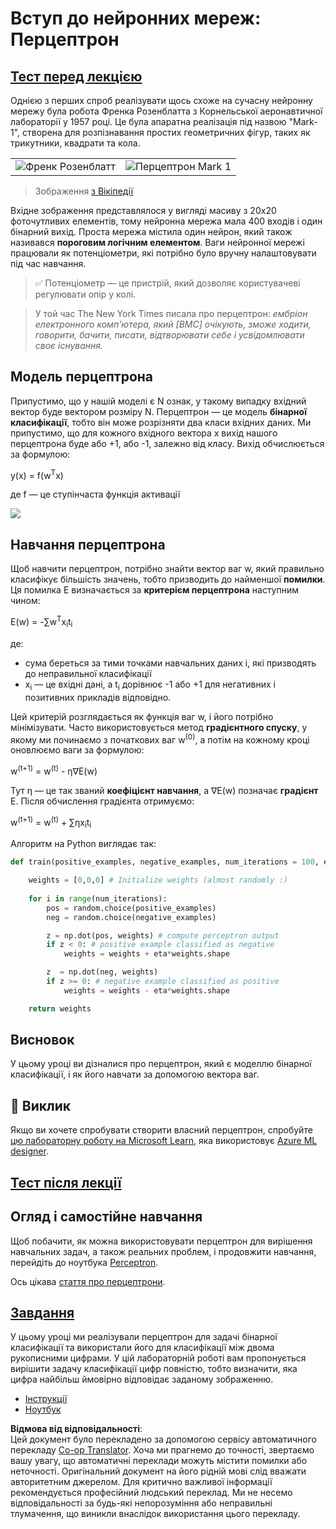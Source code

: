 <!--
CO_OP_TRANSLATOR_METADATA:
{
  "original_hash": "0c37770bba4fff3c71dc00eb261ee61b",
  "translation_date": "2025-08-25T23:59:25+00:00",
  "source_file": "lessons/3-NeuralNetworks/03-Perceptron/README.md",
  "language_code": "uk"
}
-->
# Вступ до нейронних мереж: Перцептрон

## [Тест перед лекцією](https://ff-quizzes.netlify.app/en/ai/quiz/5)

Однією з перших спроб реалізувати щось схоже на сучасну нейронну мережу була робота Френка Розенблатта з Корнельської аеронавтичної лабораторії у 1957 році. Це була апаратна реалізація під назвою "Mark-1", створена для розпізнавання простих геометричних фігур, таких як трикутники, квадрати та кола.

|      |      |
|--------------|-----------|
|<img src='images/Rosenblatt-wikipedia.jpg' alt='Френк Розенблатт'/> | <img src='images/Mark_I_perceptron_wikipedia.jpg' alt='Перцептрон Mark 1' />|

> Зображення [з Вікіпедії](https://en.wikipedia.org/wiki/Perceptron)

Вхідне зображення представлялося у вигляді масиву з 20x20 фоточутливих елементів, тому нейронна мережа мала 400 входів і один бінарний вихід. Проста мережа містила один нейрон, який також називався **пороговим логічним елементом**. Ваги нейронної мережі працювали як потенціометри, які потрібно було вручну налаштовувати під час навчання.

> ✅ Потенціометр — це пристрій, який дозволяє користувачеві регулювати опір у колі.

> У той час The New York Times писала про перцептрон: *ембріон електронного комп'ютера, який [ВМС] очікують, зможе ходити, говорити, бачити, писати, відтворювати себе і усвідомлювати своє існування.*

## Модель перцептрона

Припустимо, що у нашій моделі є N ознак, у такому випадку вхідний вектор буде вектором розміру N. Перцептрон — це модель **бінарної класифікації**, тобто він може розрізняти два класи вхідних даних. Ми припустимо, що для кожного вхідного вектора x вихід нашого перцептрона буде або +1, або -1, залежно від класу. Вихід обчислюється за формулою:

y(x) = f(w<sup>T</sup>x)

де f — це ступінчаста функція активації

<!-- img src="http://www.sciweavers.org/tex2img.php?eq=f%28x%29%20%3D%20%5Cbegin%7Bcases%7D%0A%20%20%20%20%20%20%20%20%20%2B1%20%26%20x%20%5Cgeq%200%20%5C%5C%0A%20%20%20%20%20%20%20%20%20-1%20%26%20x%20%3C%200%0A%20%20%20%20%20%20%20%5Cend%7Bcases%7D%20%5C%5C%0A&bc=White&fc=Black&im=jpg&fs=12&ff=arev&edit=0" align="center" border="0" alt="f(x) = \begin{cases} +1 & x \geq 0 \\ -1 & x < 0 \end{cases} \\" width="154" height="50" / -->
<img src="images/activation-func.png"/>

## Навчання перцептрона

Щоб навчити перцептрон, потрібно знайти вектор ваг w, який правильно класифікує більшість значень, тобто призводить до найменшої **помилки**. Ця помилка E визначається за **критерієм перцептрона** наступним чином:

E(w) = -∑w<sup>T</sup>x<sub>i</sub>t<sub>i</sub>

де:

* сума береться за тими точками навчальних даних i, які призводять до неправильної класифікації
* x<sub>i</sub> — це вхідні дані, а t<sub>i</sub> дорівнює -1 або +1 для негативних і позитивних прикладів відповідно.

Цей критерій розглядається як функція ваг w, і його потрібно мінімізувати. Часто використовується метод **градієнтного спуску**, у якому ми починаємо з початкових ваг w<sup>(0)</sup>, а потім на кожному кроці оновлюємо ваги за формулою:

w<sup>(t+1)</sup> = w<sup>(t)</sup> - η∇E(w)

Тут η — це так званий **коефіцієнт навчання**, а ∇E(w) позначає **градієнт** E. Після обчислення градієнта отримуємо:

w<sup>(t+1)</sup> = w<sup>(t)</sup> + ∑ηx<sub>i</sub>t<sub>i</sub>

Алгоритм на Python виглядає так:

```python
def train(positive_examples, negative_examples, num_iterations = 100, eta = 1):

    weights = [0,0,0] # Initialize weights (almost randomly :)
        
    for i in range(num_iterations):
        pos = random.choice(positive_examples)
        neg = random.choice(negative_examples)

        z = np.dot(pos, weights) # compute perceptron output
        if z < 0: # positive example classified as negative
            weights = weights + eta*weights.shape

        z  = np.dot(neg, weights)
        if z >= 0: # negative example classified as positive
            weights = weights - eta*weights.shape

    return weights
```

## Висновок

У цьому уроці ви дізналися про перцептрон, який є моделлю бінарної класифікації, і як його навчати за допомогою вектора ваг.

## 🚀 Виклик

Якщо ви хочете спробувати створити власний перцептрон, спробуйте [цю лабораторну роботу на Microsoft Learn](https://docs.microsoft.com/en-us/azure/machine-learning/component-reference/two-class-averaged-perceptron?WT.mc_id=academic-77998-cacaste), яка використовує [Azure ML designer](https://docs.microsoft.com/en-us/azure/machine-learning/concept-designer?WT.mc_id=academic-77998-cacaste).

## [Тест після лекції](https://ff-quizzes.netlify.app/en/ai/quiz/6)

## Огляд і самостійне навчання

Щоб побачити, як можна використовувати перцептрон для вирішення навчальних задач, а також реальних проблем, і продовжити навчання, перейдіть до ноутбука [Perceptron](../../../../../lessons/3-NeuralNetworks/03-Perceptron/Perceptron.ipynb).

Ось цікава [стаття про перцептрони](https://towardsdatascience.com/what-is-a-perceptron-basics-of-neural-networks-c4cfea20c590).

## [Завдання](lab/README.md)

У цьому уроці ми реалізували перцептрон для задачі бінарної класифікації та використали його для класифікації між двома рукописними цифрами. У цій лабораторній роботі вам пропонується вирішити задачу класифікації цифр повністю, тобто визначити, яка цифра найбільш ймовірно відповідає заданому зображенню.

* [Інструкції](lab/README.md)
* [Ноутбук](../../../../../lessons/3-NeuralNetworks/03-Perceptron/lab/PerceptronMultiClass.ipynb)

**Відмова від відповідальності**:  
Цей документ було перекладено за допомогою сервісу автоматичного перекладу [Co-op Translator](https://github.com/Azure/co-op-translator). Хоча ми прагнемо до точності, звертаємо вашу увагу, що автоматичні переклади можуть містити помилки або неточності. Оригінальний документ на його рідній мові слід вважати авторитетним джерелом. Для критично важливої інформації рекомендується професійний людський переклад. Ми не несемо відповідальності за будь-які непорозуміння або неправильні тлумачення, що виникли внаслідок використання цього перекладу.